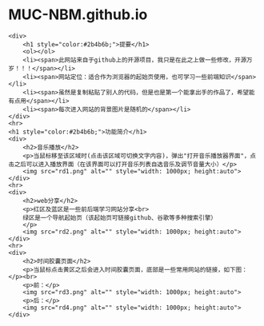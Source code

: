 # MUC-NBM.github.io
<!DOCTYPE html>
<html lang="UTF-8">
<head>
    <meta charset="UTF-8">
    <meta http-equiv="X-UA-Compatible" content="IE=edge">
    <meta name="viewport" content="width=device-width, initial-scale=1.0">
    <title>Readme</title>
</head>
<body>
    
    <div>
        <h1 style="color:#2b4b6b;">提要</h1>
        <ol></ol>
        <li><span>此网站来自于github上的开源项目，我只是在此之上做一些修改，开源万岁！！！</span></li>
        <li><span>网站定位：适合作为浏览器的起始页使用，也可学习一些前端知识</span></li>
        <li><span>虽然是复制粘贴了别人的代码，但是也是第一个能拿出手的作品了，希望能有点用</span></li>
        <li><span>每次进入网站的背景图片是随机的</span></li>
    </div>
    <hr>
    <h1 style="color:#2b4b6b;">功能简介</h1>
    <div>
        <h2>音乐播放</h2>
        <p>当鼠标移至该区域时(点击该区域可切换文字内容)，弹出"打开音乐播放器界面"，点击之后可以进入播放界面（在该界面可以打开音乐列表自选音乐及调节音量大小）</p>
        <img src="rd1.png" alt="" style="width: 1000px; height:auto">
    </div>
    <hr>
    <div>
        <h2>web分享</h2>
        <p>红区及蓝区是一些前后端学习网站分享<br>
        绿区是一个导航起始页（该起始页可链接github、谷歌等多种搜索引擎）
        </p>
        <img src="rd2.png" alt="" style="width: 1000px; height:auto">
    </div>
    <hr>
    <div>
        <h2>时间胶囊页面</h2>
        <p>当鼠标点击黄区之后会进入时间胶囊页面，底部是一些常用网站的链接，如下图：</p><br>
        <p>前：</p>
        <img src="rd3.png" alt="" style="width: 1000px; height:auto">
        <p>后：</p>
        <img src="rd4.png" alt="" style="width: 1000px; height:auto">
    </div>
</body>
</html>
